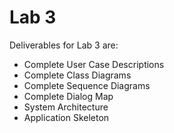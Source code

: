 # Lab 3

Deliverables for Lab 3 are:

- Complete User Case Descriptions
- Complete Class Diagrams
- Complete Sequence Diagrams
- Complete Dialog Map
- System Architecture
- Application Skeleton